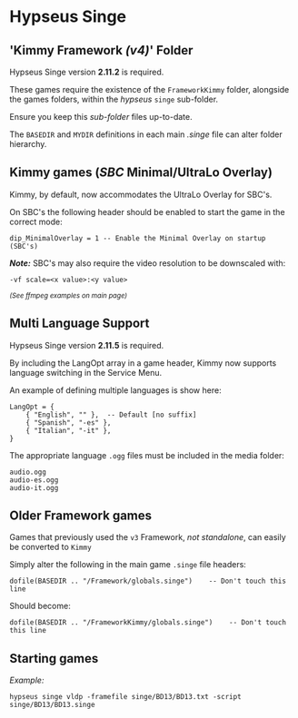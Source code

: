 # Hypseus Singe
  
## 'Kimmy Framework _(v4)_' Folder

Hypseus Singe version **2.11.2** is required.

These games require the existence of the `FrameworkKimmy` folder, alongside the games folders, within the _hypseus_ `singe` sub-folder.

Ensure you keep this _sub-folder_ files up-to-date.

The `BASEDIR` and `MYDIR` definitions in each main _.singe_ file can alter folder hierarchy.

## Kimmy games (_SBC_ Minimal/UltraLo Overlay)

Kimmy, by default, now accommodates the UltraLo Overlay for SBC's.

On SBC's the following header should be enabled to start the game in the correct mode:

    dip_MinimalOverlay = 1 -- Enable the Minimal Overlay on startup (SBC's)


**_Note:_** SBC's may also require the video resolution to be downscaled with:

    -vf scale=<x value>:<y value>

<sup>_(See ffmpeg examples on main page)_</sup>

## Multi Language Support

Hypseus Singe version **2.11.5** is required.

By including the LangOpt array in a game header, Kimmy now supports language switching in the Service Menu.

An example of defining multiple languages is show here:

```
LangOpt = {
    { "English", "" },  -- Default [no suffix]
    { "Spanish", "-es" },
    { "Italian", "-it" },
}
```

The appropriate language `.ogg` files must be included in the media folder:

```
audio.ogg
audio-es.ogg
audio-it.ogg
```

## Older Framework games

Games that previously used the `v3` Framework, _not standalone_, can easily be converted to `Kimmy`

Simply alter the following in the main game `.singe` file headers:

    dofile(BASEDIR .. "/Framework/globals.singe")    -- Don't touch this line

Should become:

    dofile(BASEDIR .. "/FrameworkKimmy/globals.singe")    -- Don't touch this line

## Starting games

_Example:_

`hypseus singe vldp -framefile singe/BD13/BD13.txt -script singe/BD13/BD13.singe`
